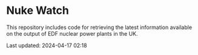 # Nuke Watch

This repository includes code for retrieving the latest information available on the output of EDF nuclear power plants in the UK.

Last updated: 2024-04-17 02:18